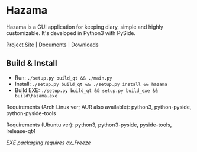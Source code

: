 Hazama
======
Hazama is a GUI application for keeping diary, simple and highly customizable. It's developed in Python3 with PySide.

[Project Site](http://krrr.github.io/hazama) | [Documents](https://github.com/krrr/Hazama/wiki) | [Downloads](https://github.com/krrr/Hazama/releases)

Build & Install
---
* Run: `./setup.py build_qt && ./main.py`
* Install: `./setup.py build_qt && ./setup.py install && hazama`
* Build EXE: `./setup.py build_qt && setup.py build_exe && build\hazama.exe`

Requirements (Arch Linux ver; AUR also available): python3, python-pyside, python-pyside-tools

Requirements (Ubuntu ver): python3, python3-pyside, pyside-tools, lrelease-qt4

_EXE packaging requires cx_Freeze_
